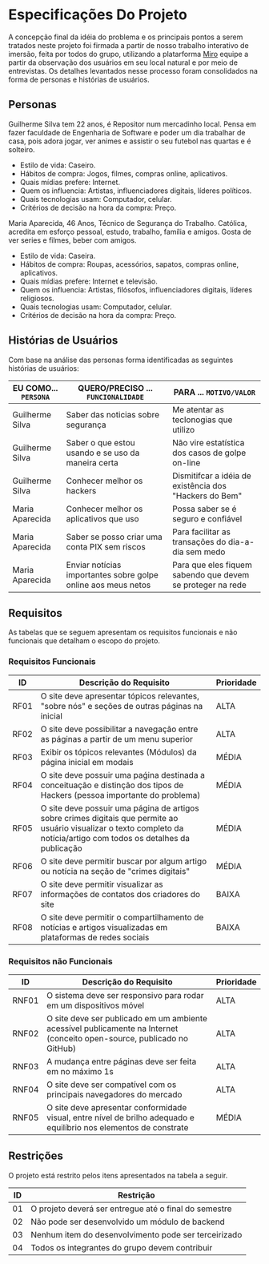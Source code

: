 # Especificações Do Projeto

A concepção final da idéia do problema e os principais pontos a serem tratados neste projeto foi firmada a partir de nosso trabalho interativo de imersão, feita por todos do grupo, utilizando a platarforma [Miro](../Artefatos/README.md) equipe a partir da observação dos usuários em seu local natural e por meio de entrevistas. Os detalhes levantados nesse processo foram consolidados na forma de personas e histórias de usuários.

## Personas

Guilherme Silva tem 22 anos, é Repositor num mercadinho local. Pensa em
fazer faculdade de Engenharia de Software e poder um dia trabalhar de casa,
pois adora jogar, ver animes e assistir o seu futebol nas quartas e é solteiro.

* Estilo de vida: Caseiro.
* Hábitos de compra: Jogos, filmes, compras online, aplicativos.
* Quais mídias prefere: Internet.
* Quem os influencia: Artistas, influenciadores digitais, líderes políticos.
* Quais tecnologias usam: Computador, celular.
* Critérios de decisão na hora da compra: Preço.

Maria Aparecida, 46 Anos, Técnico de Segurança do Trabalho. Católica, acredita em esforço pessoal, estudo, trabalho, família e amigos. Gosta de ver series e filmes, beber com amigos.
* Estilo de vida: Caseira.
* Hábitos de compra: Roupas, acessórios, sapatos, compras online, aplicativos.
* Quais mídias prefere: Internet e televisão.
* Quem os influencia: Artistas, filósofos, influenciadores digitais, líderes religiosos.
* Quais tecnologias usam: Computador, celular.
* Critérios de decisão na hora da compra: Preço.

## Histórias de Usuários

Com base na análise das personas forma identificadas as seguintes histórias de usuários:

|EU COMO... `PERSONA`| QUERO/PRECISO ... `FUNCIONALIDADE` |PARA ... `MOTIVO/VALOR`                 |
|--------------------|------------------------------------|----------------------------------------|
|Guilherme Silva  | Saber das noticias sobre segurança           | Me atentar as teclonogias que utilizo               |
|Guilherme Silva      | Saber o que estou usando e se uso da maneira certa                 | Não vire estatística dos casos de golpe on-line |
|Guilherme Silva      | Conhecer melhor os hackers                 | Dismitifcar a idéia de existência dos "Hackers do Bem" |
|Maria Aparecida      | Conhecer melhor os aplicativos que uso                 | Possa saber se é seguro e confiável |
|Maria Aparecida      | Saber se posso criar uma conta PIX sem riscos | Para facilitar as transações do dia-a-dia sem medo |
|Maria Aparecida      | Enviar notícias importantes sobre golpe online aos meus netos                | Para que eles fiquem sabendo que devem se proteger na rede |

## Requisitos

As tabelas que se seguem apresentam os requisitos funcionais e não funcionais que detalham o escopo do projeto.

### Requisitos Funcionais

|ID    | Descrição do Requisito  | Prioridade |
|------|-----------------------------------------|----|
|RF01| O site deve apresentar tópicos relevantes, "sobre nós" e seções de outras páginas na inicial | ALTA | 
|RF02| O site deve possibilitar a navegação entre as páginas a partir de um menu superior   | ALTA |
|RF03| Exibir os tópicos relevantes (Módulos) da página inicial em modais   | MÉDIA |
|RF04| O site deve possuir uma paǵina destinada a conceituação e distinção dos tipos de Hackers (pessoa importante do problema)   | MÉDIA |
|RF05| O site deve possuir uma página de artigos sobre crimes digitais que permite ao usuário visualizar o texto completo da notícia/artigo com todos os detalhes da publicação | MÉDIA |
|RF06| O site deve permitir buscar por algum artigo ou notícia na seção de "crimes digitais"   | MÉDIA |
|RF07| O site deve permitir visualizar as informações de contatos dos criadores do site   | BAIXA |
|RF08| O site deve permitir o compartilhamento de notícias e artigos visualizadas em plataformas de redes sociais   | BAIXA |


### Requisitos não Funcionais

|ID     | Descrição do Requisito  |Prioridade |
|-------|-------------------------|----|
|RNF01| O sistema deve ser responsivo para rodar em um dispositivos móvel | ALTA | 
|RNF02| O site deve ser publicado em um ambiente acessível publicamente na Internet (conceito open-source, publicado no GitHub) |  ALTA |
|RNF03| A mudança entre páginas deve ser feita em no máximo 1s |  ALTA | 
|RNF04| O site deve ser compatível com os principais navegadores do mercado |  ALTA | 
|RNF05| O site deve apresentar conformidade visual, entre nível de brilho adequado e equilíbrio nos elementos de constrate | MÉDIA | 

## Restrições

O projeto está restrito pelos itens apresentados na tabela a seguir.

|ID| Restrição                                             |
|--|-------------------------------------------------------|
|01| O projeto deverá ser entregue até o final do semestre |
|02| Não pode ser desenvolvido um módulo de backend        |
|03| Nenhum item do desenvolvimento pode ser terceirizado  |
|04| Todos os integrantes do grupo devem contribuir        |